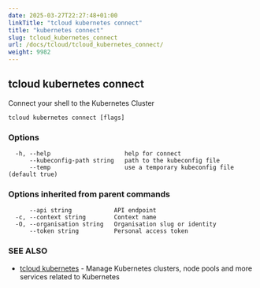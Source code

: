 ```yaml
---
date: 2025-03-27T22:27:48+01:00
linkTitle: "tcloud kubernetes connect"
title: "kubernetes connect"
slug: tcloud_kubernetes_connect
url: /docs/tcloud/tcloud_kubernetes_connect/
weight: 9982
---
```

## tcloud kubernetes connect

Connect your shell to the Kubernetes Cluster

```
tcloud kubernetes connect [flags]
```

### Options

```
  -h, --help                     help for connect
      --kubeconfig-path string   path to the kubeconfig file
      --temp                     use a temporary kubeconfig file (default true)
```

### Options inherited from parent commands

```
      --api string            API endpoint
  -c, --context string        Context name
  -O, --organisation string   Organisation slug or identity
      --token string          Personal access token
```

### SEE ALSO

* [tcloud kubernetes](/docs/tcloud/tcloud_kubernetes/)	 - Manage Kubernetes clusters, node pools and more services related to Kubernetes

